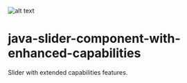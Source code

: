 ![alt text](java-slider-component-with-enhanced-capabilities/blob/master/suwakBeans.PNG)
# java-slider-component-with-enhanced-capabilities
Slider with extended capabilities features. 
